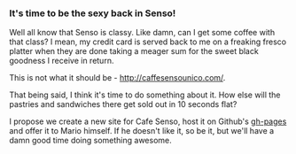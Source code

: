 ### It's time to be the sexy back in Senso!


Well all know that Senso is classy. Like damn, can I get some coffee with that class? I mean, my credit card is served back to me on a freaking fresco platter when they are done taking a meager sum for the sweet black goodness I receive in return. 

This is not what it should be - http://caffesensounico.com/. 

That being said, I think it's time to do something about it. How else will the pastries and sandwiches there get sold out in 10 seconds flat?

I propose we create a new site for Cafe Senso, host it on Github's [gh-pages](http://pages.github.com/) and offer it to Mario himself. If he doesn't like it, so be it, but we'll have a damn good time doing something awesome.

